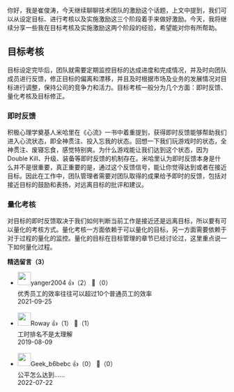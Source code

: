 你好，我是崔俊涛，今天继续聊聊技术团队的激励这个话题，上文中提到，我们可以从设定目标、进行考核以及实施激励这三个阶段着手来做好激励。今天，我将继续分享一些我在目标考核及实施激励这两个阶段的经验，希望能对你有所帮助。

## 目标考核

目标设定完毕后，团队就需要定期监控目标的达成进度和完成情况，并及时向团队成员进行反馈，修正目标的偏离和漂移，并且及时根据市场及业务的发展情况对目标进行调整，保持公司的竞争力和活力。目标考核一般分为几个方面：即时反馈、量化考核及目标修正。

### 即时反馈

积极心理学奠基人米哈里在《心流》一书中着重提到，获得即时反馈能够帮助我们进入心流状态，即全神贯注、投入忘我的状态。回想一下我们玩游戏时的状态，全神贯注、废寝忘食，感觉特别爽。为什么游戏能让我们达到这个状态，因为Double Kill、升级、装备等即时反馈的机制存在。米哈里认为即时反馈本身是什么并不是很重要，真正重要的是，通过这个反馈信号，能让你觉得达到或者在接近目标。因此在工作中，团队管理者需要对团队取得的成果给予即时的反馈，包括对接近目标的鼓励和表扬，对远离目标的批评和建议。

### 量化考核

对目标的即时反馈取决于我们如何判断当前工作是接近还是远离目标，所以要有可以量化的考核方式。量化考核一方面依赖于可以量化的目标，另一方面需要依赖于对于过程的量化的监控。量化的目标在目标管理的章节已经讨论过，这里重点说一下如何量化过程。
<div><strong>精选留言（3）</strong></div><ul>
<li><img src="http://thirdwx.qlogo.cn/mmopen/vi_32/DYAIOgq83erms9qcIFYZ4npgLYPu1QgxQyaXcj64ZBicNVeBRWcYUpCZ9p0BGsrEcX8heibMLCV4Gde4P9pf7PjA/132" width="30px"><span>yanger2004</span> 👍（2） 💬（0）<div>优秀员工的效率往往可以超过10个普通员工的效率</div>2021-09-25</li><br/><li><img src="https://static001.geekbang.org/account/avatar/00/10/30/67/a1e9aaba.jpg" width="30px"><span>Roway</span> 👍（1） 💬（1）<div>工时排名不是太理解</div>2019-08-09</li><br/><li><img src="https://thirdwx.qlogo.cn/mmopen/vi_32/Q0j4TwGTfTIw6bV37UF8ib540EeRibBePiaBHPZThBFhyzBKoqoia67X8icDXoV4L9qdwrERPBI1ficwxxubre3AlFBg/132" width="30px"><span>Geek_b6bebc</span> 👍（0） 💬（0）<div>公平怎么达到……</div>2022-07-22</li><br/>
</ul>